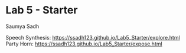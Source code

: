 # Lab 5 - Starter
Saumya Sadh

Speech Synthesis: https://ssadh123.github.io/Lab5_Starter/explore.html
Party Horn: https://ssadh123.github.io/Lab5_Starter/expose.html


